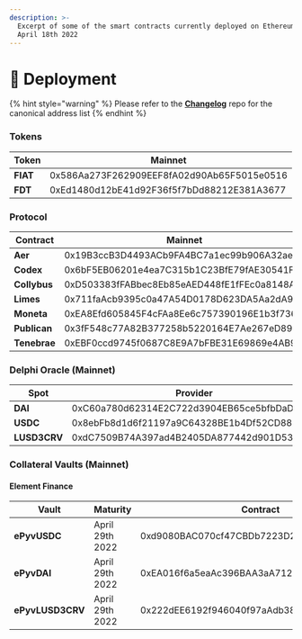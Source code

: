 ```yaml
---
description: >-
  Excerpt of some of the smart contracts currently deployed on Ethereum as of
  April 18th 2022
---
```


# 💾 Deployment

{% hint style="warning" %}
Please refer to the [**Changelog**](https://github.com/fiatdao/changelog) repo for the canonical address list
{% endhint %}

### Tokens

| Token    | Mainnet                                    |
| -------- | ------------------------------------------ |
| **FIAT** | 0x586Aa273F262909EEF8fA02d90Ab65F5015e0516 |
| **FDT**  | 0xEd1480d12bE41d92F36f5f7bDd88212E381A3677 |

### Protocol

| Contract     | Mainnet                                    |
| ------------ | ------------------------------------------ |
| **Aer**      | 0x19B3ccB3D4493ACb9FA4BC7a1ec99b906A32ae72 |
| **Codex**    | 0x6bF5EB06201e4ea7C315b1C23BfE79fAE30541F9 |
| **Collybus** | 0xD503383fFABbec8Eb85eAED448fE1fFEc0a8148A |
| **Limes**    | 0x711faAcb9395c0a47A54D0178D623DA5Aa2dA9a0 |
| **Moneta**   | 0xEA8Efd605845F4cFAa8Ee6c757390196E1b3f736 |
| **Publican** | 0x3fF548c77A82B377258b5220164E7Ae267eD8978 |
| **Tenebrae** | 0xEBF0ccd9745f0687C8E9A7bFBE31E69869e4AB9c |

### Delphi Oracle (Mainnet)

| Spot         | Provider                                   | Relayer                                    |
| ------------ | ------------------------------------------ | ------------------------------------------ |
| **DAI**      | 0xC60a780d62314E2C722d3904EB65ce5bfbDaDBf1 | 0x76DC496b194980bFe45733aF15071cc92740A8Be |
| **USDC**     | 0x8ebFb8d1d6f21197a9C64328BE1b4Df52CD88F95 | 0x9BeE1A78599915aeD57e637b9cB1DC4b4148fee6 |
| **LUSD3CRV** | 0xdC7509B74A397ad4B2405DA877442d901D535037 | 0x0fd3bA76708C3B62C59882629405cF79B214079D |

### **Collateral Vaults (Mainnet)**

#### **Element Finance**

| Vault            | Maturity        | Contract                                   |
| ---------------- | --------------- | ------------------------------------------ |
| **ePyvUSDC**     | April 29th 2022 | 0xd9080BAC070cf47CBDb7223D2440cF8E978e6b45 |
| **ePyvDAI**      | April 29th 2022 | 0xEA016f6a5eaAc396BAA3aA712E8d3f20764cbb1f |
| **ePyvLUSD3CRV** | April 29th 2022 | 0x222dEE6192f946040f97aAdb386FAfa4e6310Cdc |
